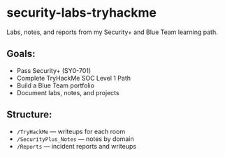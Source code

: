 # security-labs-tryhackme

Labs, notes, and reports from my Security+ and Blue Team learning path.

## Goals:
- Pass Security+ (SY0-701)
- Complete TryHackMe SOC Level 1 Path
- Build a Blue Team portfolio
- Document labs, notes, and projects

## Structure:
- `/TryHackMe` — writeups for each room
- `/SecurityPlus_Notes` — notes by domain
- `/Reports` — incident reports and writeups
